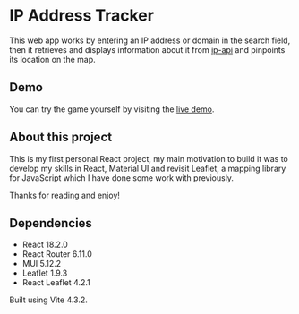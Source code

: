 # IP Address Tracker

This web app works by entering an IP address or domain in the search field, then it retrieves and displays information
about it from [ip-api](https://ip-api.com/) and pinpoints its location on the map.

## Demo

You can try the game yourself by visiting the [live demo](https://ip.humbertoaxl.dev/).

## About this project

This is my first personal React project, my main motivation to build it was to develop my skills in React, Material UI and revisit
Leaflet, a mapping library for JavaScript which I have done some work with previously.

Thanks for reading and enjoy!

## Dependencies

- React 18.2.0
- React Router 6.11.0
- MUI 5.12.2
- Leaflet 1.9.3
- React Leaflet 4.2.1

Built using Vite 4.3.2.
